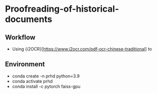 # Proofreading-of-historical-documents

## Workflow

- Using {i2OCR}[https://www.i2ocr.com/pdf-ocr-chinese-traditional] to 

## Environment

- conda create -n prhd python=3.9
- conda activate prhd
- conda install -c pytorch faiss-gpu